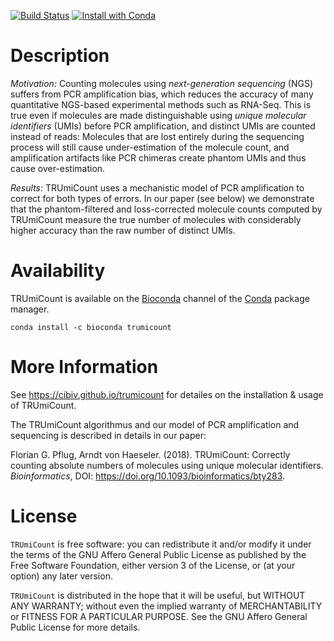 [![Build Status](https://travis-ci.org/Cibiv/trumicount.svg?branch=master)](https://travis-ci.org/Cibiv/trumicount)
[![Install with Conda](https://anaconda.org/bioconda/trumicount/badges/installer/conda.svg)](https://anaconda.org/bioconda/trumicount)

# Description

*Motivation:*
Counting molecules using <i>next-generation sequencing</i> (NGS) suffers from
PCR amplification bias, which reduces the accuracy of many quantitative
NGS-based experimental methods such as RNA-Seq. This is true even if molecules
are made distinguishable using <i>unique molecular identifiers</i> (UMIs) before
PCR amplification, and distinct UMIs are counted instead of reads: Molecules
that are lost entirely during the sequencing process will still cause
under-estimation of the molecule count, and amplification artifacts like PCR
chimeras create phantom UMIs and thus cause over-estimation.<br>

*Results:* TRUmiCount uses a mechanistic model of PCR amplification to correct
for both types of errors. In our paper (see below) we demonstrate that the
phantom-filtered and loss-corrected molecule counts computed by TRUmiCount
measure the true number of molecules with considerably higher accuracy than the
raw number of distinct UMIs.<br>

# Availability

TRUmiCount is available on the [Bioconda](https://bioconda.github.io)
channel of the [Conda](https://conda.io) package manager.

```
conda install -c bioconda trumicount
```

# More Information

See https://cibiv.github.io/trumicount for detailes on the installation &
usage of TRUmiCount.

The TRUmiCount algorithmus and our model of PCR amplification and sequencing
is described in details in our paper:

Florian G. Pflug, Arndt von Haeseler. (2018). TRUmiCount: Correctly counting
absolute numbers of molecules using unique molecular identifiers.
<i>Bioinformatics</i>, DOI: https://doi.org/10.1093/bioinformatics/bty283.

# License

`TRUmiCount` is free software: you can redistribute it and/or modify it under
the terms of the GNU Affero General Public License as published by the Free
Software Foundation, either version 3 of the License, or (at your option) any
later version.

`TRUmiCount` is distributed in the hope that it will be useful, but WITHOUT ANY
WARRANTY; without even the implied warranty of MERCHANTABILITY or FITNESS FOR
A PARTICULAR PURPOSE.  See the GNU Affero General Public License for more
details.
